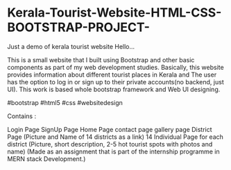 # Kerala-Tourist-Website-HTML-CSS-BOOTSTRAP-PROJECT-
Just a demo of kerala tourist website
Hello...

This is a small website that I built using Bootstrap and other basic components as part of my web development studies. Basically, this website provides information about different tourist places in Kerala and The user has the option to log in or sign up to their private accounts(no backend, just UI). This work is based whole bootstrap framework and Web UI designing.

 #bootstrap #html5 #css #websitedesign

Contains :

Login Page
SignUp Page
Home Page
contact page 
gallery page
District Page (Picture and Name of 14 districts as a link)
14 Individual Page for each district (Picture, short description, 2-5 hot tourist spots with photos and name) 
(Made as an assignment that is part of  the internship programme in MERN stack Development.)
